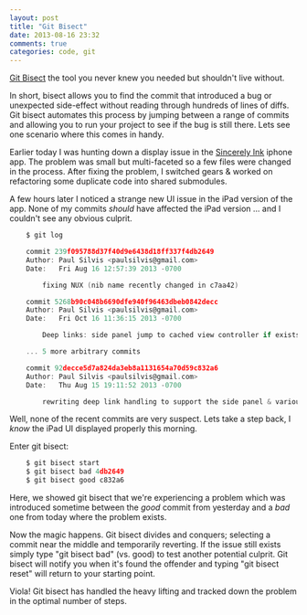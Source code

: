 ```yaml
---
layout: post
title: "Git Bisect"
date: 2013-08-16 23:32
comments: true
categories: code, git
---
```


[Git Bisect](https://www.kernel.org/pub/software/scm/git/docs/git-bisect.html) the tool you never knew you needed but shouldn't live without.

In short, bisect allows you to find the commit that introduced a bug or unexpected side-effect without reading through hundreds of lines of diffs. <!-- more -->Git bisect automates this process by jumping between a range of commits and allowing you to run your project to see if the bug is still there. Lets see one scenario where this comes in handy.

Earlier today I was hunting down a display issue in the [Sincerely Ink](https://itunes.apple.com/us/app/ink-cards-personalized-greeting/id477296657) iphone app. The problem was small but multi-faceted so a few files were changed in the process. After fixing the problem, I switched gears & worked on refactoring some duplicate code into shared submodules.

A few hours later I noticed a strange new UI issue in the iPad version of the app.  None of my commits *should* have affected the iPad version ... and I couldn't see any obvious culprit.

```c
	$ git log

	commit 239f095788d37f40d9e6438d18ff337f4db2649
	Author: Paul Silvis <paulsilvis@gmail.com>
	Date:   Fri Aug 16 12:57:39 2013 -0700

    	fixing NUX (nib name recently changed in c7aa42)

	commit 5268b90c048b6690dfe940f96463dbeb0842decc
	Author: Paul Silvis <paulsilvis@gmail.com>
	Date:   Fri Oct 16 11:36:15 2013 -0700

	    Deep links: side panel jump to cached view controller if exists

	... 5 more arbitrary commits

	commit 92decce5d7a824da3eb8a1131654a70d59c832a6
	Author: Paul Silvis <paulsilvis@gmail.com>
	Date:   Thu Aug 15 19:11:52 2013 -0700

	    rewriting deep link handling to support the side panel & various fixes
```

Well, none of the recent commits are very suspect. Lets take a step back, I *know* the iPad UI displayed properly this morning.

Enter git bisect:
```c
	$ git bisect start
	$ git bisect bad 4db2649
	$ git bisect good c832a6
```

Here, we showed git bisect that we're experiencing a problem which was introduced sometime between the *good* commit from yesterday and a *bad* one from today where the problem exists.

Now the magic happens. Git bisect divides and conquers; selecting a commit near the middle and temporarily reverting.  If the issue still exists simply type "git bisect bad" (vs. good) to test another potential culprit. Git bisect will notify you when it's found the offender and typing "git bisect reset" will return to your starting point.

Viola! Git bisect has handled the heavy lifting and tracked down the problem in the optimal number of steps.

